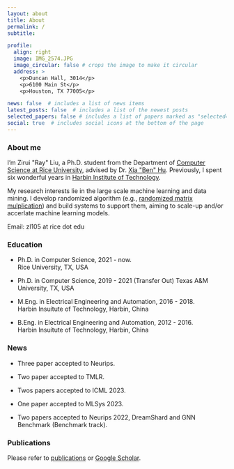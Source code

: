 ```yaml
---
layout: about
title: About
permalink: /
subtitle:

profile:
  align: right
  image: IMG_2574.JPG
  image_circular: false # crops the image to make it circular
  address: >
    <p>Duncan Hall, 3014</p>
    <p>6100 Main St</p>
    <p>Houston, TX 77005</p>

news: false  # includes a list of news items
latest_posts: false  # includes a list of the newest posts
selected_papers: false # includes a list of papers marked as "selected={true}"
social: true  # includes social icons at the bottom of the page
---
```


### About me

I’m Zirui "Ray" Liu, a Ph.D. student from the Department of [Computer Science at Rice University](https://cs.rice.edu/), advised by Dr. [Xia "Ben" Hu](https://cs.rice.edu/~xh37/index.html). Previously, I spent six wonderful years in [Harbin Institute of Technology](http://en.hit.edu.cn/). 

My research interests lie in the large scale machine learning and data mining. I develop randomized algorithm (e.g., [randomized matrix mulplication](https://arxiv.org/abs/2305.15265)) and build systems to support them, aiming to scale-up and/or accerlate machine learning models.

Email: zl105 at rice dot edu

### Education

* Ph.D. in Computer Science, 2021 - now.  
Rice University, TX, USA

* Ph.D. in Computer Science, 2019 - 2021 (Transfer Out)
Texas A&M University, TX, USA

* M.Eng. in Electrical Engineering and Automation, 2016 - 2018.  
Harbin Insuitute of Technology, Harbin, China

* B.Eng. in Electrical Engineering and Automation, 2012 - 2016.  
Harbin Insuitute of Technology, Harbin, China

### News
- Three paper accepted to Neurips.

- Two paper accepted to TMLR.

- Twos papers accepted to ICML 2023.

- One paper accepted to MLSys 2023.

- Two papers accepted to Neurips 2022, DreamShard and GNN Benchmark (Benchmark track).


### Publications

Please refer to [publications](https://scholar.google.com/citations?user=0i1w_egAAAAJ) or [Google Scholar](https://scholar.google.com/citations?user=0i1w_egAAAAJ).